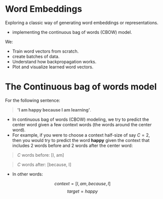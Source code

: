 # Word Embeddings 

Exploring a classic way of generating word embeddings or representations.
- implementing   the continuous bag of words (CBOW) model. 

We:

- Train word vectors from scratch.
- create batches of data.
- Understand how backpropagation works.
- Plot and visualize  learned word vectors.

#  The Continuous bag of words model

For the following sentence: 
>**'I am happy because I am learning'**. 

- In continuous bag of words (CBOW) modeling, we try to predict the center word given a few context words (the words around the center word).
- For example, if you were to choose a context half-size of say $C = 2$, then you would try to predict the word **happy** given the context that includes 2 words before and 2 words after the center word:

> $C$ words before: [I, am] 

> $C$ words after: [because, I] 

- In other words:

$$context = [I,am, because, I]$$
$$target = happy$$

